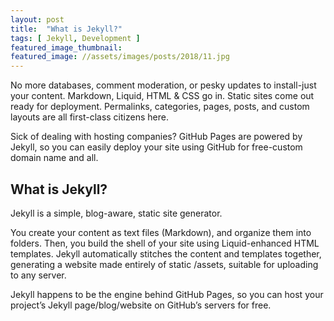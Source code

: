 ```yaml
---
layout: post
title:  "What is Jekyll?"
tags: [ Jekyll, Development ]
featured_image_thumbnail:
featured_image: //assets/images/posts/2018/11.jpg
---
```


No more databases, comment moderation, or pesky updates to install-just your content. Markdown, Liquid, HTML & CSS go in. Static sites come out ready for deployment. Permalinks, categories, pages, posts, and custom layouts are all first-class citizens here.

Sick of dealing with hosting companies? GitHub Pages are powered by Jekyll, so you can easily deploy your site using GitHub for free-custom domain name and all.

## What is Jekyll?

Jekyll is a simple, blog-aware, static site generator.

You create your content as text files (Markdown), and organize them into folders. Then, you build the shell of your site using Liquid-enhanced HTML templates. Jekyll automatically stitches the content and templates together, generating a website made entirely of static /assets, suitable for uploading to any server.

Jekyll happens to be the engine behind GitHub Pages, so you can host your project’s Jekyll page/blog/website on GitHub’s servers for free.
